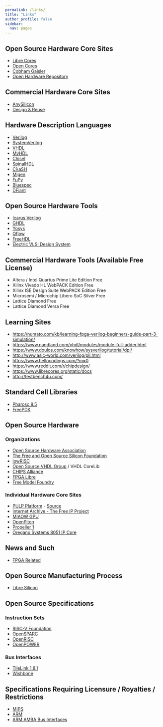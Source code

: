 ```yaml
---
permalink: /links/
title: "Links"
author_profile: false
sidebar:
  nav: pages
---
```


## Open Source Hardware Core Sites

- [Libre Cores](https://www.librecores.org)
- [Open Cores](https://opencores.org)
- [Cobham Gaisler](https://www.gaisler.com/index.php/products/ipcores)
- [Open Hardware Repository](https://ohwr.org)

## Commercial Hardware Core Sites

- [AnySilicon](https://anysilicon.com/)
- [Design & Reuse](design-reuse.com)

## Hardware Description Languages

- [Verilog](https://en.wikipedia.org/wiki/Verilog)
- [SystemVerilog](https://en.wikipedia.org/wiki/SystemVerilog)
- [VHDL](https://en.wikipedia.org/wiki/VHDL)
- [MyHDL](http://www.myhdl.org)
- [Chisel](https://chisel.eecs.berkeley.edu)
- [SpinalHDL](https://github.com/SpinalHDL)
- [CλaSH](https://clash-lang.org)
- [Migen](https://github.com/m-labs/migen)
- [FμPy](https://fupy.github.io/)
- [Bluespec](http://wiki.bluespec.com/)
- [DFiant](https://github.com/DFiantHDL/DFiant/blob/master/README.md)

## Open Source Hardware Tools

- [Icarus Verilog](http://iverilog.icarus.com/)
- [GHDL](https://github.com/ghdl/ghdl)
- [Yosys](http://www.clifford.at/yosys/)
- [Qflow](http://opencircuitdesign.com/qflow/index.html)
- [FreeHDL](http://freehdl.seul.org/)
- [Electric VLSI Design System](https://www.staticfreesoft.com)

## Commercial Hardware Tools (Available Free License)

- Altera / Intel Quartus Prime Lite Edition Free
- Xilinx Vivado HL WebPACK Edition Free
- Xilinx ISE Design Suite WebPACK Edition Free
- Microsemi / Microchip Libero SoC Silver Free
- Lattice Diamond Free
- Lattice Diamond Versa Free

## Learning Sites

- https://numato.com/kb/learning-fpga-verilog-beginners-guide-part-3-simulation/
- https://www.nandland.com/vhdl/modules/module-full-adder.html
- https://www.doulos.com/knowhow/sysverilog/tutorial/dpi/
- http://www.asic-world.com/verilog/pli.html
- https://www.hellocodings.com/?m=0
- https://www.reddit.com/r/chipdesign/
- https://www.librecores.org/static/docs
- http://testbench4u.com/

## Standard Cell Libraries

- [Pharosc 8.5](http://www.vlsitechnology.org)
- [FreePDK](https://www.eda.ncsu.edu/wiki/FreePDK)

## Open Source Hardware

### Organizations

- [Open Source Hardware Association](https://www.oshwa.org)
- [The Free and Open Source Silicon Foundation](https://www.fossi-foundation.org)
- [lowRISC](https://www.lowrisc.org)
- [Open Source VHDL Group](http://www.vhdl.net) / VHDL CoreLib
- [CHIPS Alliance](https://chipsalliance.org)
- [FPGA Libre](http://fpgalibre.sourceforge.net)
- [Free Model Foundry](https://freemodelfoundry.com)

### Individual Hardware Core Sites

- [PULP Platform](https://pulp-platform.org) - [Source](https://github.com/pulp-platform)
- [Internet Archive - The Free IP Project]()
- [MIAOW GPU](http://miaowgpu.org)
- [OpenPiton](https://parallel.princeton.edu/openpiton)
- [Propeller 1](https://www.parallax.com/microcontrollers/propeller-1-open-source)
- [Oregano Systems 8051 IP Core](https://www.oreganosystems.at/products/ip-cores/8051-ip-core)

## News and Such

- [FPGA Related](https://www.fpgarelated.com)

## Open Source Manufacturing Process

- [Libre Silicon](https://libresilicon.com)

## Open Source Specifications

### Instruction Sets

- [RISC-V Foundation](https://riscv.org)
- [OpenSPARC](https://www.oracle.com/technetwork/systems/opensparc/index.html)
- [OpenRISC](https://openrisc.io)
- [OpenPOWER](https://openpowerfoundation.org) 

### Bus Interfaces

- [TileLink 1.8.1](https://sifive.cdn.prismic.io/sifive/7bef6f5c-ed3a-4712-866a-1a2e0c6b7b13_tilelink_spec_1.8.1.pdf)
- [Wishbone](https://opencores.org/howto/wishbone)

## Specifications Requiring Licensure / Royalties / Restrictions

- [MIPS](https://www.mips.com)
- [ARM](https://www.arm.com)
- [ARM AMBA Bus Interfaces](https://developer.arm.com/architectures/system-architectures/amba/specifications)
